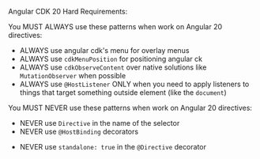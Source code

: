 Angular CDK 20 Hard Requirements:

You MUST ALWAYS use these patterns when work on Angular 20 directives:
- ALWAYS use angular cdk's menu for overlay menus
- ALWAYS use `cdkMenuPosition` for positioning angular ck
- ALWAYS use `cdkObserveContent` over native solutions like `MutationObserver` when possible
- ALWAYS use `@HostListener` ONLY when you need to apply listeners to things that target something outside element (like the `document`)

You MUST NEVER use these patterns when work on Angular 20 directives:
- NEVER use `Directive` in the name of the selector
- NEVER use `@HostBinding` decorators
<!--
This is the default 
-->
- NEVER use `standalone: true` in the `@Directive` decorator
